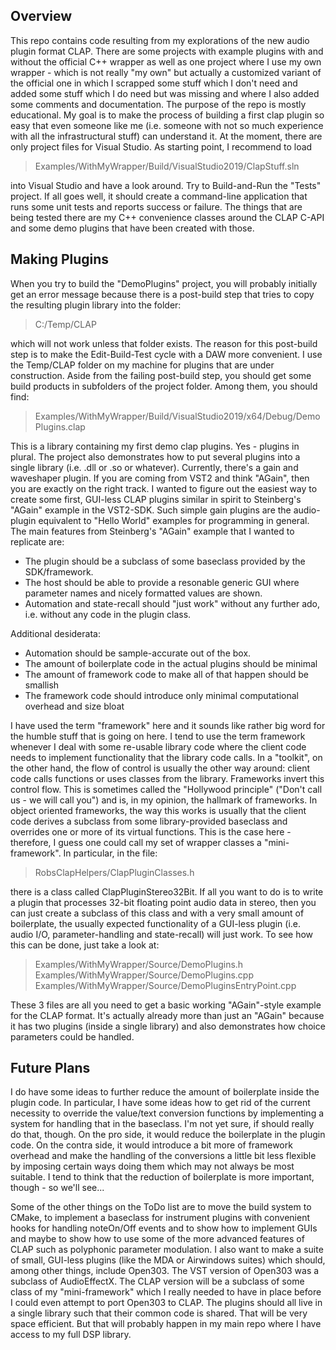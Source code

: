 Overview
--------

This repo contains code resulting from my explorations of the new audio plugin format CLAP. There 
are some projects with example plugins with and without the official C++ wrapper as well as one 
project where I use my own wrapper - which is not really "my own" but actually a customized variant 
of the official one in which I scrapped some stuff which I don't need and added some stuff which I 
do need but was missing and where I also added some comments and documentation. The purpose of the 
repo is mostly educational. My goal is to make the process of building a first clap plugin so easy 
that even someone like me (i.e. someone with not so much experience with all the infrastructural 
stuff) can understand it. At the moment, there are only project files for Visual Studio. As starting
point, I recommend to load

> Examples/WithMyWrapper/Build/VisualStudio2019/ClapStuff.sln

into Visual Studio and have a look around. Try to Build-and-Run the "Tests" project. If all goes 
well, it should create a command-line application that runs some unit tests and reports success or 
failure. The things that are being tested there are my C++ convenience classes around the CLAP C-API 
and some demo plugins that have been created with those.


Making Plugins
--------------

When you try to build the "DemoPlugins" project, you will probably initially get an error message 
because there is a post-build step that tries to copy the resulting plugin library into the folder:
 
> C:/Temp/CLAP  

which will not work unless that folder exists. The reason for this post-build step is to make the 
Edit-Build-Test cycle with a DAW more convenient. I use the Temp/CLAP folder on my machine for 
plugins that are under construction. Aside from the failing post-build step, you should get some 
build products in subfolders of the project folder. Among them, you should find:

> Examples/WithMyWrapper/Build/VisualStudio2019/x64/Debug/DemoPlugins.clap

This is a library containing my first demo clap plugins. Yes - plugins in plural. The project also 
demonstrates how to put several plugins into a single library (i.e. .dll or .so or whatever). 
Currently, there's a gain and waveshaper plugin. If you are coming from VST2 and think "AGain", then 
you are exactly on the right track. I wanted to figure out the easiest way to create some first, 
GUI-less CLAP plugins similar in spirit to Steinberg's "AGain" example in the VST2-SDK. Such simple 
gain plugins are the audio-plugin equivalent to "Hello World" examples for programming in general.
The main features from Steinberg's "AGain" example that I wanted to replicate are:

  - The plugin should be a subclass of some baseclass provided by the SDK/framework.
  - The host should be able to provide a resonable generic GUI where parameter names and nicely 
    formatted values are shown.
  - Automation and state-recall should "just work" without any further ado, i.e. without any code in
    the plugin class.
 
Additional desiderata:

  - Automation should be sample-accurate out of the box.
  - The amount of boilerplate code in the actual plugins should be minimal
  - The amount of framework code to make all of that happen should be smallish
  - The framework code should introduce only minimal computational overhead and size bloat

I have used the term "framework" here and it sounds like rather big word for the humble stuff that 
is going on here. I tend to use the term framework whenever I deal with some re-usable library code 
where the client code needs to implement functionality that the library code calls. In a "toolkit",
on the other hand, the flow of control is usually the other way around: client code calls functions 
or uses classes from the library. Frameworks invert this control flow. This is sometimes called the 
"Hollywood principle" ("Don't call us - we will call you") and is, in my opinion, the hallmark of 
frameworks. In object oriented frameworks, the way this works is usually that the client code 
derives a subclass from some library-provided baseclass and overrides one or more of its virtual 
functions. This is the case here - therefore, I guess one could call my set of wrapper classes a 
"mini-framework". In particular, in the file:

> RobsClapHelpers/ClapPluginClasses.h

there is a class called ClapPluginStereo32Bit. If all you want to do is to write a plugin that 
processes 32-bit floating point audio data in stereo, then you can just create a subclass of this
class and with a very small amount of boilerplate, the usually expected functionality of a 
GUI-less plugin (i.e. audio I/O, parameter-handling and state-recall) will just work. To see how 
this can be done, just take a look at:

> Examples/WithMyWrapper/Source/DemoPlugins.h  
> Examples/WithMyWrapper/Source/DemoPlugins.cpp  
> Examples/WithMyWrapper/Source/DemoPluginsEntryPoint.cpp

These 3 files are all you need to get a basic working "AGain"-style example for the CLAP format. 
It's actually already more than just an "AGain" because it has two plugins (inside a single 
library) and also demonstrates how choice parameters could be handled.


Future Plans
------------

I do have some ideas to further reduce the amount of boilerplate inside the plugin code. In 
particular, I have some ideas how to get rid of the current necessity to override the value/text
conversion functions by implementing a system for handling that in the baseclass. I'm not yet sure,
if should really do that, though. On the pro side, it would reduce the boilerplate in the plugin 
code. On the contra side, it would introduce a bit more of framework overhead and make the handling 
of the conversions a little bit less flexible by imposing certain ways doing them which may not 
always be most suitable. I tend to think that the reduction of boilerplate is more important, 
though - so we'll see...

Some of the other things on the ToDo list are to move the build system to CMake, to implement a 
baseclass for instrument plugins with convenient hooks for handling noteOn/Off events and to show 
how to implement GUIs and maybe to show how to use some of the more advanced features of CLAP such 
as polyphonic parameter modulation. I also want to make a suite of small, GUI-less plugins (like 
the MDA or Airwindows suites) which should, among other things, include Open303. The VST version of
Open303 was a subclass of AudioEffectX. The CLAP version will be a subclass of some class of my 
"mini-framework" which I really needed to have in place before I could even attempt to port Open303
to CLAP. The plugins should all live in a single library such that their common code is shared. That 
will be very space efficient. But that will probably happen in my main repo where I have access to 
my full DSP library.